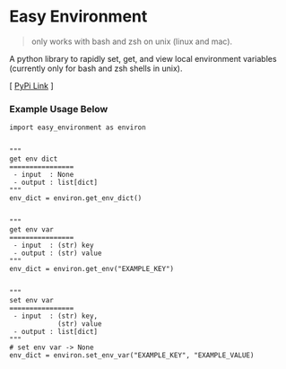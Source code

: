 # Easy Environment
> only works with bash and zsh on unix (linux and mac).  

A python library to rapidly set, get, and view local environment variables (currently only for bash and zsh shells in unix).

[ [PyPi Link](https://pypi.org/project/easy-environment/0.1/) ]


### Example Usage Below

```
import easy_environment as environ


""" 
get env dict
================
 - input  : None
 - output : list[dict]
"""
env_dict = environ.get_env_dict()


""" 
get env var
================
 - input  : (str) key
 - output : (str) value
"""
env_dict = environ.get_env("EXAMPLE_KEY")


""" 
set env var
================
 - input  : (str) key, 
            (str) value
 - output : list[dict]
"""
# set env var -> None
env_dict = environ.set_env_var("EXAMPLE_KEY", "EXAMPLE_VALUE)
```
